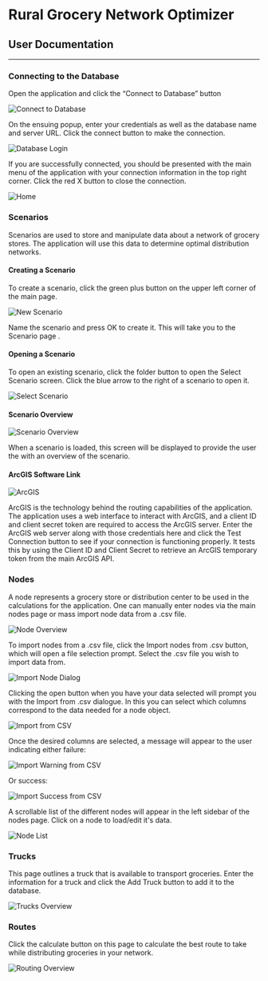 # Rural Grocery Network Optimizer
## User Documentation
***
### Connecting to the Database

Open the application and click the “Connect to Database” button 

![Connect to Database](img/connect-to-database.png)

On the ensuing popup, enter your credentials as well as the database name and server URL. Click the connect button to make the connection.

![Database Login](img/database-login-credentials.png)

If you are successfully connected, you should be presented with the main menu of the application with your connection information in the top right corner. Click the red X button to close the connection.

![Home](img/home-page.png)

### Scenarios

Scenarios are used to store and manipulate data about a network of grocery stores. The application will use this data to determine optimal distribution networks.

#### Creating a Scenario

To create a scenario, click the green plus button on the upper left corner of the main page.

![New Scenario](img/new-scenario.png)

Name the scenario and press OK to create it. This will take you to the Scenario page .

#### Opening a Scenario

To open an existing scenario, click the folder button to open the Select Scenario screen. Click the blue arrow to the right of a scenario to open it.

![Select Scenario](img/select-scenario.png)

#### Scenario Overview

![Scenario Overview](img/scenario-overview.png)

When a scenario is loaded, this screen will be displayed to provide the user the with an overview of the scenario.

#### ArcGIS Software Link

![ArcGIS](img/arcgis-software-link.png)

ArcGIS is the technology behind the routing capabilities of the application. The application uses a web interface to interact with ArcGIS, and a client ID and client secret token are required to access the ArcGIS server. Enter the ArcGIS web server along with those credentials here and click the Test Connection button to see if your connection is functioning properly. It tests this by using the Client ID and Client Secret to retrieve an ArcGIS temporary token from the main ArcGIS API. 

### Nodes

A node represents a grocery store or distribution center to be used in the calculations for the application. One can manually enter nodes via the main nodes page or mass import node data from a .csv file. 

![Node Overview](img/node-overview.png)

To import nodes from a .csv file, click the Import nodes from .csv button, which will open a file selection prompt. Select the .csv file you wish to import data from.

![Import Node Dialog](img/import-node-data.png)

Clicking the open button when you have your data selected will prompt you with the Import from .csv dialogue. In this you can select which columns correspond to the data needed for a node object. 

![Import from CSV](img/import-from-csv.png)

Once the desired columns are selected, a message will appear to the user indicating either failure:

![Import Warning from CSV](img/node-import-warning.png)

Or success: 

![Import Success from CSV](img/node-import-success.png)

A scrollable list of the different nodes will appear in the left sidebar of the nodes page. Click on a node to load/edit it's data.

![Node List](img/node-list.png)

### Trucks

This page outlines a truck that is available to transport groceries. Enter the information for a truck and click the Add Truck button to add it to the database.

![Trucks Overview](img/trucks-overview.png)

### Routes

Click the calculate button on this page to calculate the best route to take while distributing groceries in your network.

![Routing Overview](img/routes-overview.png)

